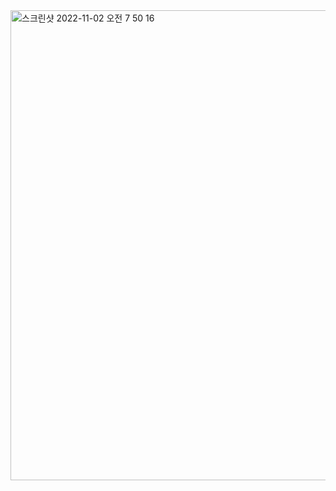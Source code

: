 <img width="752" alt="스크린샷 2022-11-02 오전 7 50 16" src="https://user-images.githubusercontent.com/104885245/200852979-5767127a-3ca8-4d58-98af-7f12039b2b4e.png">

